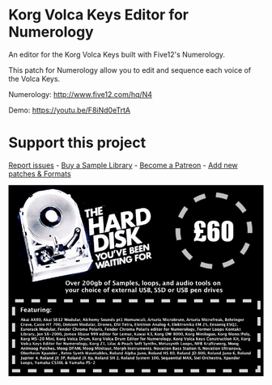 # Korg Volca Keys Editor for Numerology
 
An editor for the Korg Volca Keys built with Five12's Numerology.  

This patch for Numerology allow you to edit and sequence each voice of the Volca Keys. 

Numerology: http://www.five12.com/hq/N4

Demo: https://youtu.be/F8iNd0eTrtA


# Support this project

[Report issues](/issues) - [Buy a Sample Library](https://gumroad.com/modularsamples) - [Become a Patreon](https://www.patreon.com/modularsamples) - [Add new patches & Formats](/pulls)

[
![Sample library disks](https://github.com/publicsamples/Public-Samples/raw/master/images/drives2.jpg?raw=true)
](https://gum.co/modularsamples-drives)
